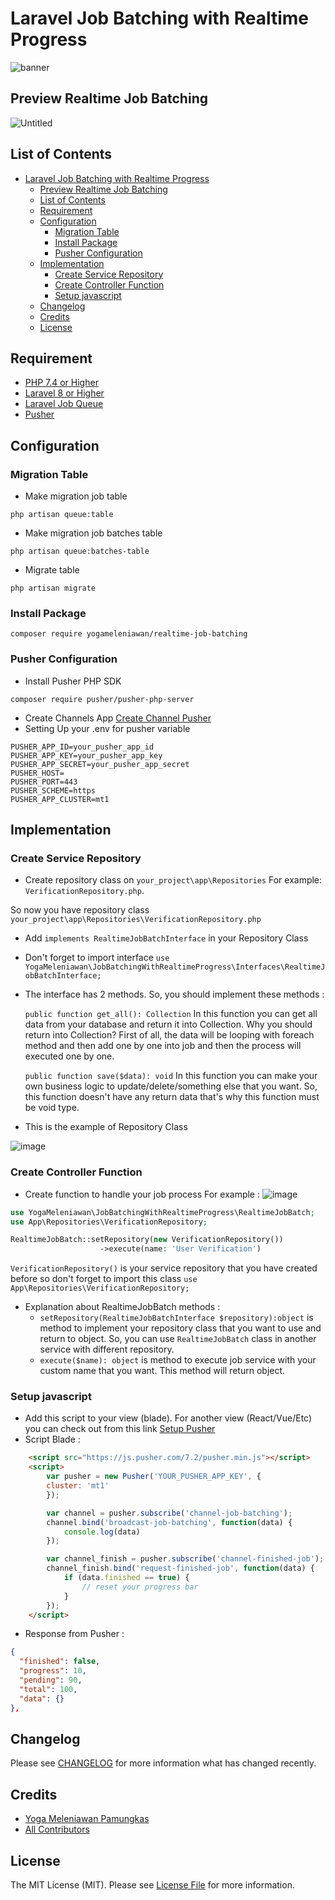 # Laravel Job Batching with Realtime Progress

![banner](https://github.com/yogameleniawan/laravel-queue-realtime-progress/assets/64576201/42cf05bb-559d-4f62-950d-c1c66ebb4a8a)




## Preview Realtime Job Batching

![Untitled](https://github.com/yogameleniawan/job-batching-with-realtime-progress/assets/64576201/039aacca-dcab-4fc2-a5e9-b99e1e0202ab)

## List of Contents
- [Laravel Job Batching with Realtime Progress](#laravel-job-batching-with-realtime-progress)
  - [Preview Realtime Job Batching](#preview-realtime-job-batching)
  - [List of Contents](#list-of-contents)
  - [Requirement](#requirement)
  - [Configuration](#configuration)
    - [Migration Table](#migration-table)
    - [Install Package](#install-package)
    - [Pusher Configuration](#pusher-configuration)
  - [Implementation](#implementation)
    - [Create Service Repository](#create-service-repository)
    - [Create Controller Function](#create-controller-function)
    - [Setup javascript](#setup-javascript)
  - [Changelog](#changelog)
  - [Credits](#credits)
  - [License](#license)

## Requirement
- [PHP 7.4 or Higher](https://www.php.net/)
- [Laravel 8 or Higher](https://www.laravel.com/)
- [Laravel Job Queue](https://laravel.com/docs/10.x/queues#jobs-and-database-transactions)
- [Pusher](https://pusher.com/)

## Configuration

### Migration Table
- Make migration job table
```
php artisan queue:table
```

- Make migration job batches table
```
php artisan queue:batches-table
```

- Migrate table
```
php artisan migrate
```

### Install Package

```
composer require yogameleniawan/realtime-job-batching
```

### Pusher Configuration
- Install Pusher PHP SDK
```
composer require pusher/pusher-php-server
```
- Create Channels App [Create Channel Pusher](https://dashboard.pusher.com/channels)
- Setting Up your .env for pusher variable
```
PUSHER_APP_ID=your_pusher_app_id
PUSHER_APP_KEY=your_pusher_app_key
PUSHER_APP_SECRET=your_pusher_app_secret
PUSHER_HOST=
PUSHER_PORT=443
PUSHER_SCHEME=https
PUSHER_APP_CLUSTER=mt1
```

## Implementation

### Create Service Repository
- Create repository class on `your_project\app\Repositories`
For example: `VerificationRepository.php`.

So now you have repository class `your_project\app\Repositories\VerificationRepository.php`
- Add `implements RealtimeJobBatchInterface`  in your Repository Class
- Don't forget to import interface `use YogaMeleniawan\JobBatchingWithRealtimeProgress\Interfaces\RealtimeJobBatchInterface;`
- The interface has 2 methods. So, you should implement these methods :
  
  `public function get_all(): Collection`
  In this function you can get all data from your database and return it into Collection. Why you should return into Collection? First of all, the data will be looping with foreach method and then add one by one into job and then the process will executed one by one.
  
  `public function save($data): void`
  In this function you can make your own business logic to update/delete/something else that you want. So, this function doesn't have any return data that's why this function must be void type.
- This is the example of Repository Class

![image](https://github.com/yogameleniawan/job-batching-with-realtime-progress/assets/64576201/a73774ed-6854-4bec-895d-074f0fbf82e8)

### Create Controller Function
- Create function to handle your job process
For example : 
![image](https://github.com/yogameleniawan/job-batching-with-realtime-progress/assets/64576201/cf73e608-a93d-410e-a1bc-5ab98dbd7ca7)

```php
use YogaMeleniawan\JobBatchingWithRealtimeProgress\RealtimeJobBatch;
use App\Repositories\VerificationRepository;

RealtimeJobBatch::setRepository(new VerificationRepository())
                    ->execute(name: 'User Verification')
```

`VerificationRepository()` is your service repository that you have created before so don't forget to import this class `use App\Repositories\VerificationRepository;`
- Explanation about RealtimeJobBatch methods :
  - `setRepository(RealtimeJobBatchInterface $repository):object` is method to implement your repository class that you want to use and return to object. So, you can use `RealtimeJobBatch` class in another service with different repository.
  - `execute($name): object` is method to execute job service with your custom name that you want. This method will return object.

### Setup javascript
- Add this script to your view (blade). For another view (React/Vue/Etc) you can check out from this link [Setup Pusher](https://pusher.com/docs/channels/getting_started/javascript/?ref=docs-index)
- Script Blade :
```html
    <script src="https://js.pusher.com/7.2/pusher.min.js"></script>
    <script>
        var pusher = new Pusher('YOUR_PUSHER_APP_KEY', {
        cluster: 'mt1'
        });

        var channel = pusher.subscribe('channel-job-batching');
        channel.bind('broadcast-job-batching', function(data) {
            console.log(data)
        });

        var channel_finish = pusher.subscribe('channel-finished-job');
        channel_finish.bind('request-finished-job', function(data) {
            if (data.finished == true) {
                // reset your progress bar
            }
        });
    </script>
```

- Response from Pusher :

```json
{
  "finished": false,
  "progress": 10,
  "pending": 90,
  "total": 100,
  "data": {}
},
```

## Changelog

Please see [CHANGELOG](CHANGELOG.md) for more information what has changed recently.

## Credits

- [Yoga Meleniawan Pamungkas](https://github.com/yogameleniawan)
- [All Contributors](../../contributors)

## License

The MIT License (MIT). Please see [License File](https://github.com/yogameleniawan/laravel-queue-realtime-progress/blob/main/LICENSE) for more information.

